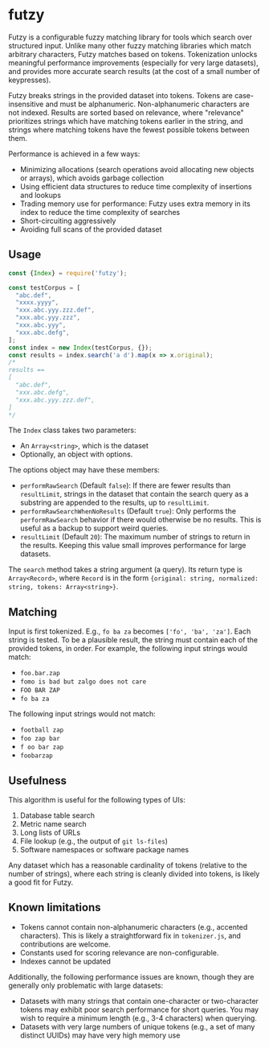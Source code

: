 # futzy

Futzy is a configurable fuzzy matching library for tools which search over structured input. Unlike many other fuzzy matching libraries which match arbitrary characters, Futzy matches based on tokens. Tokenization unlocks meaningful performance improvements (especially for very large datasets), and provides more accurate search results (at the cost of a small number of keypresses).

Futzy breaks strings in the provided dataset into tokens. Tokens are case-insensitive and must be alphanumeric. Non-alphanumeric characters are not indexed. Results are sorted based on relevance, where "relevance" prioritizes strings which have matching tokens earlier in the string, and strings where matching tokens have the fewest possible tokens between them.

Performance is achieved in a few ways:
- Minimizing allocations (search operations avoid allocating new objects or arrays), which avoids garbage collection
- Using efficient data structures to reduce time complexity of insertions and lookups
- Trading memory use for performance: Futzy uses extra memory in its index to reduce the time complexity of searches
- Short-circuiting aggressively
- Avoiding full scans of the provided dataset

## Usage

```js
const {Index} = require('futzy');

const testCorpus = [
  "abc.def",
  "xxxx.yyyy",
  "xxx.abc.yyy.zzz.def",
  "xxx.abc.yyy.zzz",
  "xxx.abc.yyy",
  "xxx.abc.defg",
];
const index = new Index(testCorpus, {});
const results = index.search('a d').map(x => x.original);
/*
results ==
[
  "abc.def",
  "xxx.abc.defg",
  "xxx.abc.yyy.zzz.def",
]
*/
```

The `Index` class takes two parameters:
- An `Array<string>`, which is the dataset
- Optionally, an object with options.

The options object may have these members:

- `performRawSearch` (Default `false`): If there are fewer results than `resultLimit`, strings in the dataset that contain the search query as a substring are appended to the results, up to `resultLimit`.
- `performRawSearchWhenNoResults` (Default `true`): Only performs the `performRawSearch` behavior if there would otherwise be no results. This is useful as a backup to support weird queries.
- `resultLimit` (Default `20`): The maximum number of strings to return in the results. Keeping this value small improves performance for large datasets.

The `search` method takes a string argument (a query). Its return type is `Array<Record>`, where `Record` is in the form `{original: string, normalized: string, tokens: Array<string>}`.

## Matching

Input is first tokenized. E.g., `fo ba za` becomes `['fo', 'ba', 'za']`. Each string is tested. To be a plausible result, the string must contain each of the provided tokens, in order. For example, the following input strings would match:

- `foo.bar.zap`
- `fomo is bad but zalgo does not care`
- `FOO BAR ZAP`
- `fo ba za`

The following input strings would not match:

- `football zap`
- `foo zap bar`
- `f oo bar zap`
- `foobarzap`

## Usefulness

This algorithm is useful for the following types of UIs:

1. Database table search
1. Metric name search
1. Long lists of URLs
1. File lookup (e.g., the output of `git ls-files`)
1. Software namespaces or software package names

Any dataset which has a reasonable cardinality of tokens (relative to the number of strings), where each string is cleanly divided into tokens, is likely a good fit for Futzy.

## Known limitations

- Tokens cannot contain non-alphanumeric characters (e.g., accented characters). This is likely a straightforward fix in `tokenizer.js`, and contributions are welcome.
- Constants used for scoring relevance are non-configurable.
- Indexes cannot be updated

Additionally, the following performance issues are known, though they are generally only problematic with large datasets:

- Datasets with many strings that contain one-character or two-character tokens may exhibit poor search performance for short queries. You may wish to require a minimum length (e.g., 3-4 characters) when querying.
- Datasets with very large numbers of unique tokens (e.g., a set of many distinct UUIDs) may have very high memory use
